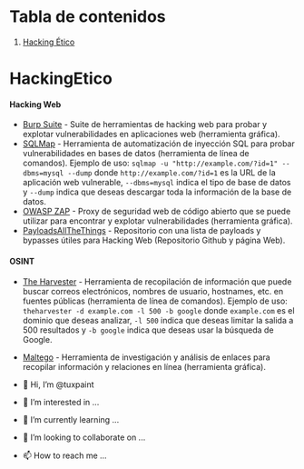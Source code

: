 # Tabla de contenidos
1. [Hacking Ético](#HackingEtico)


# HackingEtico

#### Hacking Web
- [Burp Suite](https://portswigger.net/burp) - Suite de herramientas de hacking web para probar y explotar vulnerabilidades en aplicaciones web (herramienta gráfica).
- [SQLMap](https://github.com/sqlmapproject/sqlmap) - Herramienta de automatización de inyección SQL para probar vulnerabilidades en bases de datos (herramienta de línea de comandos).
Ejemplo de uso: `sqlmap -u "http://example.com/?id=1" --dbms=mysql --dump` donde `http://example.com/?id=1` es la URL de la aplicación web vulnerable, `--dbms=mysql` indica el tipo de base de datos y `--dump` indica que deseas descargar toda la información de la base de datos.
- [OWASP ZAP](https://www.zaproxy.org/) - Proxy de seguridad web de código abierto que se puede utilizar para encontrar y explotar vulnerabilidades (herramienta gráfica).
- [PayloadsAllTheThings](https://github.com/swisskyrepo/PayloadsAllTheThings) - Repositorio con una lista de payloads y bypasses útiles para Hacking Web (Repositorio Github y página Web).


#### OSINT

- [The Harvester](https://github.com/laramies/theHarvester) - Herramienta de recopilación de información que puede buscar correos electrónicos, nombres de usuario, hostnames, etc. en fuentes públicas (herramienta de línea de comandos).
Ejemplo de uso: `theharvester -d example.com -l 500 -b google` donde `example.com` es el dominio que deseas analizar, `-l 500` indica que deseas limitar la salida a 500 resultados y `-b google` indica que deseas usar la búsqueda de Google.
- [Maltego](https://www.maltego.com/) - Herramienta de investigación y análisis de enlaces para recopilar información y relaciones en línea (herramienta gráfica).


- 👋 Hi, I’m @tuxpaint
- 👀 I’m interested in ...
- 🌱 I’m currently learning ...
- 💞️ I’m looking to collaborate on ...
- 📫 How to reach me ...

<!---
tuxpaint/tuxpaint is a ✨ special ✨ repository because its `README.md` (this file) appears on your GitHub profile.
You can click the Preview link to take a look at your changes.
--->
